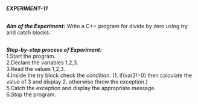 #
**_EXPERIMENT-11_**
##
**_Aim of the Experiment:_**
Write a C++ program for divide by zero using try and catch blocks.

##
**_Step-by-step process of Experiment:_**<br/>
1.Start the program.<br/>
2.Declare the variables 1,2,3.<br/>
3.Read the values 1,2,3.<br/>
4.Inside the try block check the condition. (1. if(var2!=0) then calculate the value of 3 and display 2. otherwise throw the exception.)<br/>
5.Catch the exception and display the appropriate message.<br/>
6.Stop the program.<br/>
